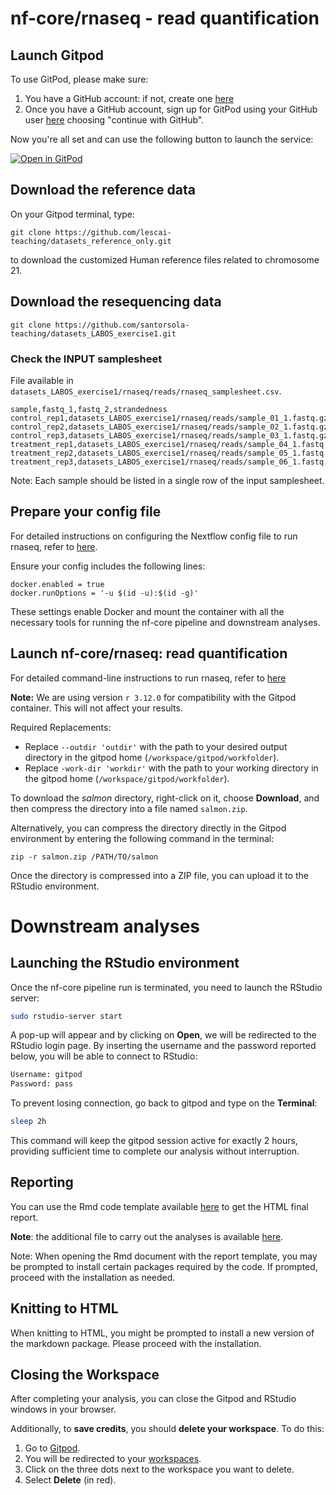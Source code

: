 # nf-core/rnaseq - read quantification



## Launch Gitpod


To use GitPod, please make sure:

1. You have a GitHub account: if not, create one [here](https://github.com/signup)
2. Once you have a GitHub account, sign up for GitPod using your GitHub user [here](https://gitpod.io/login/) choosing "continue with GitHub".

Now you're all set and can use the following button to launch the service:


[![Open in GitPod](https://img.shields.io/badge/Gitpod-%20Open%20in%20Gitpod-908a85?logo=gitpod)](https://gitpod.io/#https://github.com/santorsola-teaching/nf-core-gitpod-run)



## Download the reference data

On your Gitpod terminal, type:

```{bash}
git clone https://github.com/lescai-teaching/datasets_reference_only.git
```

to download the customized Human reference files related to chromosome 21.



## Download the resequencing data

```{bash}
git clone https://github.com/santorsola-teaching/datasets_LABOS_exercise1.git
```



### Check the INPUT samplesheet 

File available in ```datasets_LABOS_exercise1/rnaseq/reads/rnaseq_samplesheet.csv```.

```
sample,fastq_1,fastq_2,strandedness
control_rep1,datasets_LABOS_exercise1/rnaseq/reads/sample_01_1.fastq.gz,datasets_LABOS_exercise1/rnaseq/reads/sample_01_2.fastq.gz,unstranded
control_rep2,datasets_LABOS_exercise1/rnaseq/reads/sample_02_1.fastq.gz,datasets_LABOS_exercise1/rnaseq/reads/sample_02_2.fastq.gz,unstranded
control_rep3,datasets_LABOS_exercise1/rnaseq/reads/sample_03_1.fastq.gz,datasets_LABOS_exercise1/rnaseq/reads/sample_03_2.fastq.gz,unstranded
treatment_rep1,datasets_LABOS_exercise1/rnaseq/reads/sample_04_1.fastq.gz,datasets_LABOS_exercise1/rnaseq/reads/sample_04_2.fastq.gz,unstranded
treatment_rep2,datasets_LABOS_exercise1/rnaseq/reads/sample_05_1.fastq.gz,datasets_LABOS_exercise1/rnaseq/reads/sample_05_2.fastq.gz,unstranded
treatment_rep3,datasets_LABOS_exercise1/rnaseq/reads/sample_06_1.fastq.gz,datasets_LABOS_exercise1/rnaseq/reads/sample_06_2.fastq.gz,unstranded

```

Note:
Each sample should be listed in a single row of the input samplesheet.



## Prepare your config file


For detailed instructions on configuring the Nextflow config file to run rnaseq, refer to [here](https://github.com/santorsola-teaching/class-lab-adv-omics/blob/main/L18_rnaseq_gitpod/rnaseq_run_gitpod/rnaseq_nextflow.config).


Ensure your config includes the following lines:

```
docker.enabled = true
docker.runOptions = '-u $(id -u):$(id -g)'
```

These settings enable Docker and mount the container with all the necessary tools for running the nf-core pipeline and downstream analyses.


## Launch nf-core/rnaseq: read quantification

For detailed command-line instructions to run rnaseq, refer to [here](https://github.com/santorsola-teaching/class-lab-adv-omics/blob/main/L18_rnaseq_gitpod/rnaseq_run_gitpod/rnaseq_run.sh)


**Note:** We are using version `r 3.12.0` for compatibility with the Gitpod container. This will not affect your results.


Required Replacements:
- Replace ```--outdir 'outdir'``` with the path to your desired output directory in the gitpod home (```/workspace/gitpod/workfolder```).
- Replace ```-work-dir 'workdir'``` with the path to your working directory in the gitpod home (```/workspace/gitpod/workfolder```).


To download the *salmon* directory, right-click on it, choose **Download**, and then compress the directory into a file named `salmon.zip`.

Alternatively, you can compress the directory directly in the Gitpod environment by entering the following command in the terminal:

```
zip -r salmon.zip /PATH/TO/salmon
```

Once the directory is compressed into a ZIP file, you can upload it to the RStudio environment.


# Downstream analyses

## Launching the RStudio environment

Once the nf-core pipeline run is terminated, you need to launch the RStudio server:

```bash
sudo rstudio-server start
```

A pop-up will appear and by clicking on **Open**, we will be redirected to the RStudio login page. By inserting the username and the password reported below, you will be able to connect to RStudio:

```bash
Username: gitpod
Password: pass
```

To prevent losing connection, go back to gitpod and type on the **Terminal**:

```bash
sleep 2h
```

This command will keep the gitpod session active for exactly 2 hours, providing sufficient time to complete our analysis without interruption.



## Reporting 

You can use the Rmd code template available [here](https://github.com/santorsola-teaching/class-lab-adv-omics/blob/main/L17_rnaseq_DEA_reporting/reporting_template/report_DEA_gcp.Rmd) to get the HTML final report. 


**Note**: the additional file to carry out the analyses is available [here](https://github.com/lescai-teaching/datasets_reference_only/blob/main/trascriptome/gencode.v29.transcripts_no-vers_chr21_tx2gene.txt).


Note: When opening the Rmd document with the report template, you may be prompted to install certain packages required by the code. If prompted, proceed with the installation as needed.


## Knitting to HTML
When knitting to HTML, you might be prompted to install a new version of the markdown package. Please proceed with the installation.



## Closing the Workspace

After completing your analysis, you can close the Gitpod and RStudio windows in your browser.

Additionally, to **save credits**, you should **delete your workspace**. To do this:

1. Go to [Gitpod](https://gitpod.io/).
2. You will be redirected to your [workspaces](https://gitpod.io/workspaces).
3. Click on the three dots next to the workspace you want to delete.
4. Select **Delete** (in red).










